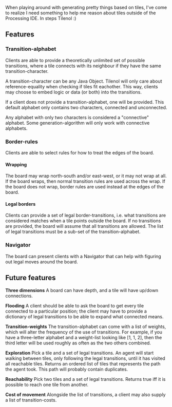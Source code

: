 When playing around with generating pretty things based on tiles, I've come to realize I need something to help me reason about tiles outside of the Processing IDE. In steps Tilenol :)

## Features

### Transition-alphabet

Clients are able to provide a theoretically unlimited set of possible transitions, where a tile connects with its neighbour if they have the same transition-character.

A transition-character can be any Java Object. Tilenol will only care about reference-equality when checking if tiles fit eachother. This way, clients may choose to embed logic or data (or both) into the transitions.

If a client does not provide a transition-alphabet, one will be provided. This default alphabet only contains two characters, connected and unconnected.

Any alphabet with only two characters is considered a "connective" alphabet. Some generation-algorithm will only work with connective alphabets.

### Border-rules

Clients are able to select rules for how to treat the edges of the board.

#### Wrapping

The board may wrap north-south and/or east-west, or it may not wrap at all. If the board wraps, then normal transition rules are used across the wrap. If the board does not wrap, border rules are used instead at the edges of the board.

#### Legal borders

Clients can provide a set of legal border-transitions, i.e. what transitions are considered matches when a tile points outside the board. If no transitions are provided, the board will assume that all transitions are allowed. The list of legal transitions must be a sub-set of the transition-alphabet.

### Navigator

The board can present clients with a Navigator that can help with figuring out legal moves around the board.

## Future features

**Three dimensions** A board can have depth, and a tile will have up/down connections.

**Flooding** A client should be able to ask the board to get every tile connected to a particular position; the client may have to provide a dictionary of legal transitions to be able to expand what connected means.

**Transition-weights** The transition-alphabet can come with a list of weights, which will alter the frequency of the use of transitions. For example, if you have a three-letter alphabet and a weight-list looking like [1, 1, 2], then the third letter will be used roughly as often as the two others combined.

**Exploration** Pick a tile and a set of legal transitions. An agent will start walking between tiles, only following the legal transitions, until it has visited all reachable tiles. Returns an ordered list of tiles that represents the path the agent took. This path will probably contain duplicates.

**Reachability** Pick two tiles and a set of legal transitions. Returns true iff it is possible to reach one tile from another.

**Cost of movement** Alongside the list of transitions, a client may also supply a list of transition-costs.

